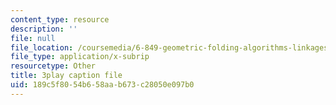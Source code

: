 ```yaml
---
content_type: resource
description: ''
file: null
file_location: /coursemedia/6-849-geometric-folding-algorithms-linkages-origami-polyhedra-fall-2012/189c5f8054b658aab673c28050e097b0_usWjdV0-Jg0.vtt
file_type: application/x-subrip
resourcetype: Other
title: 3play caption file
uid: 189c5f80-54b6-58aa-b673-c28050e097b0
---
```

